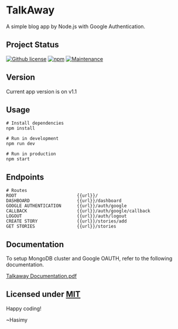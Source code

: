 # TalkAway
A simple blog app by Node.js with Google Authentication.


## Project Status

[![Github license](https://img.shields.io/badge/License-MIT-yellow.svg)](https://raw.githubusercontent.com/hasimy-as/TalkAway/master/LICENSE)
[![npm](https://img.shields.io/npm/v/npm.svg)](https://www.npmjs.com/)
[![Maintenance](https://img.shields.io/badge/Maintained%3F-yes-green.svg)](https://gitHub.com/hasimy-as/TalkAway)


## Version

Current app version is on v1.1


## Usage

```
# Install dependencies
npm install

# Run in development
npm run dev

# Run in production
npm start
```


## Endpoints

```
# Routes
ROOT                       {{url}}/
DASHBOARD                  {{url}}/dashboard
GOOGLE AUTHENTICATION      {{url}}/auth/google
CALLBACK                   {{url}}/auth/google/callback
LOGOUT                     {{url}}/auth/logout
CREATE STORY               {{url}}/stories/add
GET STORIES                {{url}}/stories
```


## Documentation

To setup MongoDB cluster and Google OAUTH, refer to the following documentation.

<a href="docs/Talkaway Documentation.pdf">Talkaway Documentation.pdf</a>


## Licensed under [MIT](https://raw.githubusercontent.com/hasimy-as/TalkAway/master/LICENSE)

Happy coding!

~Hasimy
